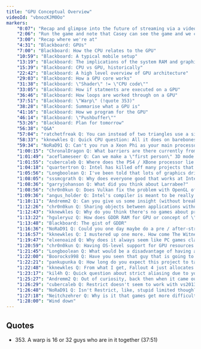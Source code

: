 ```yaml
---
title: "GPU Conceptual Overview"
videoId: "vbnozKJM0Oo"
markers:
    "0:07": "Recap and glimpse into the future of streaming via a video capture card"
    "2:06": "Run the game and note that Casey can see the game and we can't"
    "3:00": "Recap where we're at"
    "4:31": "Blackboard: GPUs"
    "7:00": "Blackboard: How the CPU relates to the GPU"
    "10:59": "Blackboard: A typical mobile setup"
    "13:19": "Blackboard: The implications of the system RAM and graphics RAM being separated by a PCI bus, i.e. latency"
    "15:39": "Blackboard: CPU vs GPU, historically"
    "22:42": "Blackboard: A high level overview of GPU architecture"
    "29:03": "Blackboard: How a GPU core works"
    "31:38": "Blackboard: \"Shader\" != \"CPU code\""
    "33:05": "Blackboard: How if statments are executed on a GPU"
    "36:46": "Blackboard: How loops are worked through on a GPU"
    "37:51": "Blackboard: \"Warp\" (!quote 353)"
    "38:28": "Blackboard: Summarise what a GPU is"
    "41:16": "Blackboard: How we program for the GPU"
    "46:14": "Blackboard: \"Pushbuffer\""
    "53:26": "Blackboard: Plan for tomorrow"
    "56:38": "Q&A"
    "57:04": "ratchetfreak Q: You can instead of two triangles use a single triangle twice as big. It avoids the overdraw at the diagonal"
    "58:33": "kknewkles Q: Quick CPU question: All it does on barebones physics level is run electrons through if-statements, right? (Go left, go right, etc., with transistors)"
    "59:34": "NoRaD91 Q: Can't you run a Xeon Phi as your main processor, or did they make them dedicated only? Not like price / performance makes sense there"
    "1:00:15": "ChronalDragon Q: What barriers are there currently from just using the CPU as a GPU?"
    "1:01:49": "aceflameseer Q: Can we make a \"first person\" 3D mode of the game, just for education?"
    "1:01:55": "cubercaleb Q: Where does the PS4 / XBone processor lie on the CPU / GPU spectrum?"
    "1:04:18": "quartertron Q: Intel has killed off many projects that made good money but had bad margins"
    "1:05:56": "Longboolean Q: I've been told that lots of graphics drivers optimize for specific games (at the driver level). How does this fit into the equation? How do those optimizations make some games run better?"
    "1:08:05": "sssmcgrath Q: Why does everyone good that works at Intel hate Intel, yet simultaneously Intel's engineering is so far ahead of everyone else's? It doesn't compute!"
    "1:08:36": "garryjohanson Q: What did you think about Larrabee?"
    "1:08:56": "chr0n0kun Q: Does Vulkan fix the problem with OpenGL of not being able to transfer buffer-objects between processes with separate address spaces?"
    "1:09:36": "angus_holder Q: Intel's compiler is meant to be really good, right?"
    "1:10:11": "Andremm2 Q: Can you give us some insight (without breaking any NDAs) how different from OpenGL console graphics APIs are?"
    "1:12:26": "chr0n0kun Q: Sharing objects between applications without CPU overhead"
    "1:12:43": "kknewkles Q: Why do you think there's no games about programming / hardware / history of PC / hardware? The domain is unimaginably rich"
    "1:13:22": "hguleryuz Q: How does GDDR RAM for GPU or concept of \"memory chip designed specifically for GPU\" enter into this picture?"
    "1:13:48": "Blackboard: The gist of GDDR"
    "1:16:36": "NoRaD91 Q: Could you one day maybe do a pre / after-stream short summary about your thoughts on OS-design and what you would do differently given current hardware?"
    "1:16:57": "kknewkles Q: I mustered up one more. How come The Witness has 4GB RAM as minimum requirement? I don't doubt it has great optimization (as Jon is an apex-level programmer). Is it because nowadays everyone has 4 gigs at least and they thought it's unfeasible or too limiting to go below that? What can be the design behind that requirement?"
    "1:19:47": "elxenoaizd Q: Why does it always seem like PC games claim that they require much more hardware power than they need? Do they want the extra power - just in case something goes wrong - or what?"
    "1:20:59": "chr0n0kun Q: Having OS-level support for GPU resources for compute and graphics so that 3D graphics tools etc. can interoperate efficiently, e.g. in VFX production where you have lots of tools using the same data"
    "1:21:45": "Longboolean Q: What would be a disadvantage of having a big beefy cpu (if any) or are there none?"
    "1:22:00": "Boorocks998 Q: Have you seen that guy that is going to recreate Quake in a Handmade Hero style?"
    "1:22:21": "pankupunka Q: How long do you expect this project to take?"
    "1:22:48": "kknewkles Q: From what I get, Fallout 4 just allocates itself an 8 gig block. Abhorrent"
    "1:23:17": "kil4h Q: Quick question about strict aliasing due to your forum post (not defending it), but how would you propose compilers to understand that pointers do not overlap (to optimize loads and so on)? Not sure how we could improve generated code without having that kind of guarantee, assuming we need to still support old code"
    "1:25:27": "Andremm2 Q: Out of curiosity, back then when it came out, was GDI just a wrapper for OpenGL?"
    "1:26:29": "cubercaleb Q: Restrict doesn't seem to work with vs2013 / 2015"
    "1:26:48": "NoRaD91 Q: Isn't Restrict, like, stupid limited though? And you don't have Alias (one that's definitive at least)"
    "1:27:18": "Neitchzehrer Q: Why is it that games get more difficult to play as Windows OS gets more advanced, i.e. playing a game from Windows XP on Windows 7?"
    "1:28:00": "Wind down"
---
```


## Quotes

* 353\. A warp is 16 or 32 guys who are in it together (37:51)
